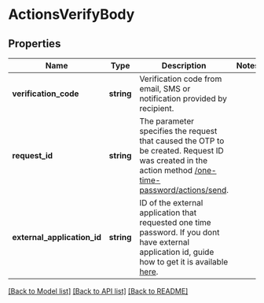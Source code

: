 # ActionsVerifyBody

## Properties
Name | Type | Description | Notes
------------ | ------------- | ------------- | -------------
**verification_code** | **string** | Verification code from email, SMS or notification provided by recipient. | 
**request_id** | **string** | The parameter specifies the request that caused the OTP to be created. Request ID was created in the action method [/one-time-password/actions/send](#operation/postSendOtp). | 
**external_application_id** | **string** | ID of the external application that requested one time password. If you dont have external application id, guide how to get it is available [here](#section/Authentication). | 

[[Back to Model list]](../../README.md#documentation-for-models) [[Back to API list]](../../README.md#documentation-for-api-endpoints) [[Back to README]](../../README.md)


